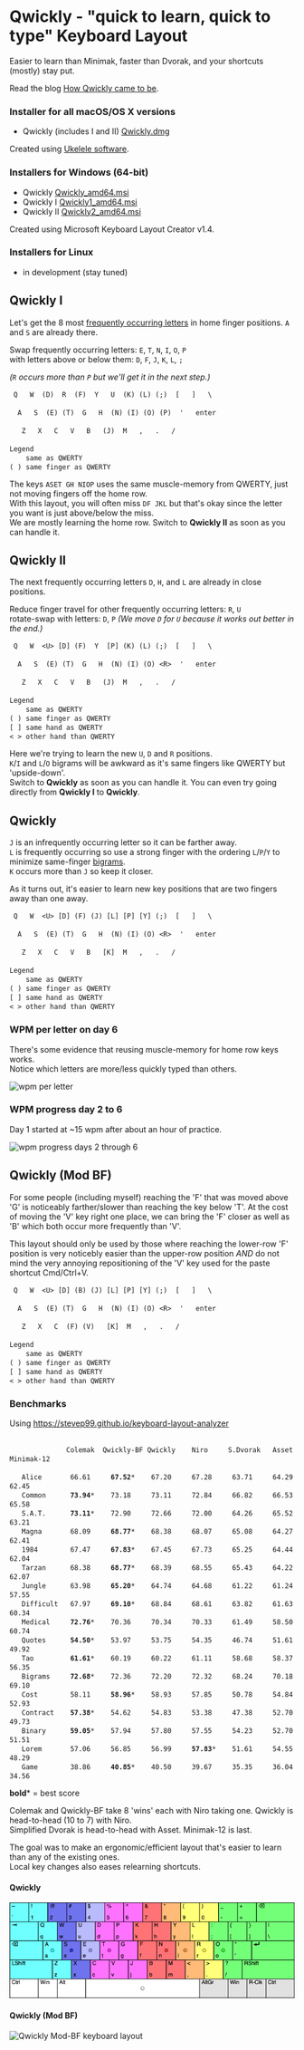# Qwickly - "quick to learn, quick to type" Keyboard Layout

Easier to learn than Minimak, faster than Dvorak, and your shortcuts (mostly) stay put.

Read the blog [How Qwickly came to be](https://blog.keithkim.org/opensource/making-the-qwickest-keyboard-layout).

### Installer for all macOS/OS X versions
- Qwickly (includes I and II) [Qwickly.dmg](https://github.com/qwickly-org/Qwickly/releases/download/v1.0/Qwickly.dmg)

Created using [Ukelele software](https://software.sil.org/ukelele).

### Installers for Windows (64-bit)
- Qwickly [Qwickly_amd64.msi](https://github.com/qwickly-org/Qwickly/releases/download/v1.0/Qwickly_amd64.msi)
- Qwickly I [Qwickly1_amd64.msi](https://github.com/qwickly-org/Qwickly/releases/download/v1.0/Qwickly1_amd64.msi)
- Qwickly II [Qwickly2_amd64.msi](https://github.com/qwickly-org/Qwickly/releases/download/v1.0/Qwickly2_amd64.msi)

Created using Microsoft Keyboard Layout Creator v1.4.

### Installers for Linux
- in development (stay tuned)


## Qwickly I

Let's get the 8 most [frequently occurring letters](https://en.wikipedia.org/wiki/Letter_frequency) in home finger positions. `A` and `S` are already there.

Swap frequently occurring letters: `E`, `T`, `N`, `I`, `O`, `P`<br/>
with letters above or below them: `D`, `F`, `J`, `K`, `L`, `;`

*(`R` occurs more than `P` but we'll get it in the next step.)*
```
 Q   W  (D)  R  (F)  Y   U  (K) (L) (;)  [   ]   \

  A   S  (E) (T)  G   H  (N) (I) (O) (P)  '   enter

   Z   X   C   V   B   (J)  M   ,   .   /

Legend
    same as QWERTY
( ) same finger as QWERTY
```
The keys `ASET GH NIOP` uses the same muscle-memory from QWERTY, just not moving fingers off the home row.<br/>
With this layout, you will often miss `DF JKL` but that's okay since the letter you want is just above/below the miss.<br/>
We are mostly learning the home row. Switch to **Qwickly II** as soon as you can handle it.

## Qwickly II

The next frequently occurring letters `D`, `H`, and `L` are already in close positions.

Reduce finger travel for other frequently occurring letters: `R`, `U`<br/>
rotate-swap with letters: `D`, `P` *(We move `D` for `U` because it works out better in the end.)*
```
 Q   W  <U> [D] (F)  Y  [P] (K) (L) (;)  [   ]   \

  A   S  (E) (T)  G   H  (N) (I) (O) <R>  '   enter

   Z   X   C   V   B   (J)  M   ,   .   /

Legend
    same as QWERTY
( ) same finger as QWERTY
[ ] same hand as QWERTY
< > other hand than QWERTY
```

Here we're trying to learn the new `U`, `D` and `R` positions.<br/>
`K`/`I` and `L`/`O` bigrams will be awkward as it's same fingers like QWERTY but 'upside-down'.<br/>
Switch to **Qwickly** as soon as you can handle it. You can even try going directly from **Qwickly I** to **Qwickly**.

## Qwickly

`J` is an infrequently occurring letter so it can be farther away.<br/>
`L` is frequently occurring so use a strong finger with the ordering `L`/`P`/`Y` to minimize same-finger [bigrams](https://blogs.sas.com/content/iml/2014/09/26/bigrams.html).<br/>
`K` occurs more than `J` so keep it closer.

As it turns out, it's easier to learn new key positions that are two fingers away than one away.
```
 Q   W  <U> [D] (F) (J) [L] [P] [Y] (;)  [   ]   \

  A   S  (E) (T)  G   H  (N) (I) (O) <R>  '   enter

   Z   X   C   V   B   [K]  M   ,   .   /

Legend
    same as QWERTY
( ) same finger as QWERTY
[ ] same hand as QWERTY
< > other hand than QWERTY
```

### WPM per letter on day 6

There's some evidence that reusing muscle-memory for home row keys works.<br/>
Notice which letters are more/less quickly typed than others.

![wpm per letter](https://github.com/qwickly-org/Qwickly/blob/master/wpm-letters-day-6.png)

### WPM progress day 2 to 6

Day 1 started at ~15 wpm after about an hour of practice.

![wpm progress days 2 through 6](https://github.com/qwickly-org/Qwickly/blob/master/wpm-days-2-6.png)

## Qwickly (Mod BF)

For some people (including myself) reaching the 'F' that was moved above 'G' is noticeably farther/slower than reaching the key below 'T'. At the cost of moving the 'V' key right one place, we can bring the 'F' closer as well as 'B' which both occur more frequently than 'V'.

This layout should only be used by those where reaching the lower-row 'F' position is very noticebly easier than the upper-row position *AND* do not mind the very annoying repositioning of the 'V' key used for the paste shortcut Cmd/Ctrl+V.

```
 Q   W  <U> [D] (B) (J) [L] [P] [Y] (;)  [   ]   \

  A   S  (E) (T)  G   H  (N) (I) (O) <R>  '   enter

   Z   X   C  (F) (V)   [K]  M   ,   .   /

Legend
    same as QWERTY
( ) same finger as QWERTY
[ ] same hand as QWERTY
< > other hand than QWERTY
```

### Benchmarks

Using https://stevep99.github.io/keyboard-layout-analyzer

<pre><code>
              Colemak  Qwickly-BF Qwickly    Niro     S.Dvorak   Asset   Minimak-12

   Alice       66.61     <b>67.52</b>*    67.20     67.28     63.71     64.29     62.45
   Common      <b>73.94</b>*    73.18     73.11     72.84     66.82     66.53     65.58
   S.A.T.      <b>73.11</b>*    72.90     72.66     72.00     64.26     65.52     63.21
   Magna       68.09     <b>68.77</b>*    68.38     68.07     65.08     64.27     62.41
   1984        67.47     <b>67.83</b>*    67.45     67.73     65.25     64.44     62.04
   Tarzan      68.38     <b>68.77</b>*    68.39     68.55     65.43     64.22     62.07
   Jungle      63.98     <b>65.20</b>*    64.74     64.68     61.22     61.24     57.55
   Difficult   67.97     <b>69.10</b>*    68.84     68.61     63.82     61.63     60.34
   Medical     <b>72.76</b>*    70.36     70.34     70.33     61.49     58.50     60.74
   Quotes      <b>54.50</b>*    53.97     53.75     54.35     46.74     51.61     49.92
   Tao         <b>61.61</b>*    60.19     60.22     61.11     58.68     58.37     56.35
   Bigrams     <b>72.68</b>*    72.36     72.20     72.32     68.24     70.18     69.10
   Cost        58.11     <b>58.96</b>*    58.93     57.85     50.78     54.84     52.93
   Contract    <b>57.38</b>*    54.62     54.83     53.38     47.38     52.70     49.73
   Binary      <b>59.05</b>*    57.94     57.80     57.55     54.23     52.70     51.51
   Lorem       57.06     56.85     56.99     <b>57.83</b>*    51.61     54.55     48.29
   Game        38.86     <b>40.85</b>*    40.50     39.67     35.35     36.04     34.56
</code></pre>
**bold*** = best score

Colemak and Qwickly-BF take 8 'wins' each with Niro taking one. Qwickly is head-to-head (10 to 7) with Niro.<br/>
Simplified Dvorak is head-to-head with Asset. Minimak-12 is last.

The goal was to make an ergonomic/efficient layout that's easier to learn than any of the existing ones.<br/>
Local key changes also eases relearning shortcuts.

#### Qwickly
![Qwickly keyboard layout](https://github.com/qwickly-org/Qwickly/blob/master/Qwickly.png)

#### Qwickly (Mod BF)
![Qwickly Mod-BF keyboard layout](https://github.com/qwickly-org/Qwickly/blob/master/Qwickly-BF.png)
